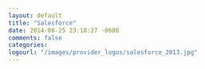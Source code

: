 ```yaml
---
layout: default
title: "Salesforce"
date: 2014-08-25 23:18:27 -0600
comments: false
categories: 
logourl: "/images/provider_logos/salesforce_2013.jpg" 
---
```

